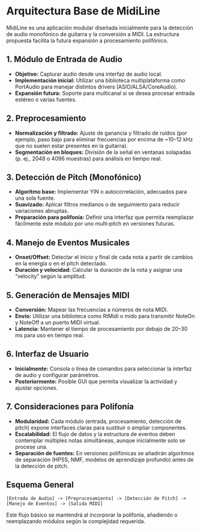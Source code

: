 # Arquitectura Base de MidiLine

MidiLine es una aplicación modular diseñada inicialmente para la detección de audio monofónico de guitarra y la conversión a MIDI. La estructura propuesta facilita la futura expansión a procesamiento polifónico.

## 1. Módulo de Entrada de Audio
- **Objetivo:** Capturar audio desde una interfaz de audio local.
- **Implementación inicial:** Utilizar una biblioteca multiplataforma como PortAudio para manejar distintos drivers (ASIO/ALSA/CoreAudio).
- **Expansión futura:** Soporte para multicanal si se desea procesar entrada estéreo o varias fuentes.

## 2. Preprocesamiento
- **Normalización y filtrado:** Ajuste de ganancia y filtrado de ruidos (por ejemplo, paso bajo para eliminar frecuencias por encima de ~10–12 kHz que no suelen estar presentes en la guitarra).
- **Segmentación en bloques:** División de la señal en ventanas solapadas (p. ej., 2048 o 4096 muestras) para análisis en tiempo real.

## 3. Detección de Pitch (Monofónico)
- **Algoritmo base:** Implementar YIN o autocorrelación, adecuados para una sola fuente.
- **Suavizado:** Aplicar filtros medianos o de seguimiento para reducir variaciones abruptas.
- **Preparación para polifonía:** Definir una interfaz que permita reemplazar fácilmente este módulo por uno multi‑pitch en versiones futuras.

## 4. Manejo de Eventos Musicales
- **Onset/Offset:** Detectar el inicio y final de cada nota a partir de cambios en la energía o en el pitch detectado.
- **Duración y velocidad:** Calcular la duración de la nota y asignar una “velocity” según la amplitud.

## 5. Generación de Mensajes MIDI
- **Conversión:** Mapear las frecuencias a números de nota MIDI.
- **Envío:** Utilizar una biblioteca como RtMidi o mido para transmitir NoteOn y NoteOff a un puerto MIDI virtual.
- **Latencia:** Mantener el tiempo de procesamiento por debajo de 20–30 ms para uso en tiempo real.

## 6. Interfaz de Usuario
- **Inicialmente:** Consola o línea de comandos para seleccionar la interfaz de audio y configurar parámetros.
- **Posteriormente:** Posible GUI que permita visualizar la actividad y ajustar opciones.

## 7. Consideraciones para Polifonía
- **Modularidad:** Cada módulo (entrada, procesamiento, detección de pitch) expone interfaces claras para sustituir o ampliar componentes.
- **Escalabilidad:** El flujo de datos y la estructura de eventos deben contemplar múltiples notas simultáneas, aunque inicialmente solo se procese una.
- **Separación de fuentes:** En versiones polifónicas se añadirán algoritmos de separación (HPSS, NMF, modelos de aprendizaje profundo) antes de la detección de pitch.

## Esquema General
```
[Entrada de Audio] -> [Preprocesamiento] -> [Detección de Pitch] -> [Manejo de Eventos] -> [Salida MIDI]
```
Este flujo básico se mantendrá al incorporar la polifonía, añadiendo o reemplazando módulos según la complejidad requerida.

